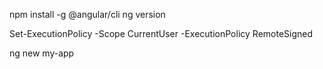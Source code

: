 npm install -g @angular/cli
ng version

Set-ExecutionPolicy -Scope CurrentUser -ExecutionPolicy RemoteSigned

ng new my-app
